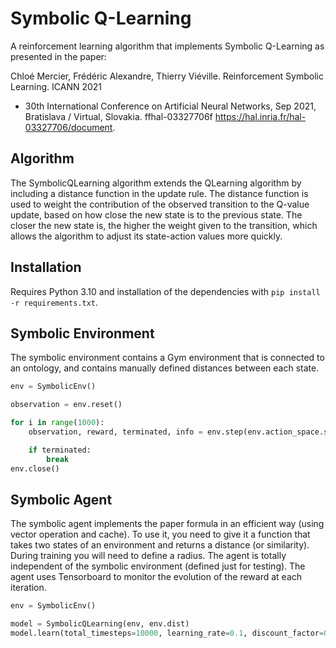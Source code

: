 # Symbolic Q-Learning

A reinforcement learning algorithm that implements Symbolic Q-Learning as presented in the paper:

Chloé Mercier, Frédéric Alexandre, Thierry Viéville. Reinforcement Symbolic Learning. ICANN 2021
- 30th International Conference on Artificial Neural Networks, Sep 2021, Bratislava / Virtual, Slovakia.
ffhal-03327706f
https://hal.inria.fr/hal-03327706/document.

## Algorithm

The SymbolicQLearning algorithm extends the QLearning algorithm by including a distance function in the update rule. The distance function is used to weight the contribution of the observed transition to the Q-value update, based on how close the new state is to the previous state. The closer the new state is, the higher the weight given to the transition, which allows the algorithm to adjust its state-action values more quickly.

## Installation

Requires Python 3.10 and installation of the dependencies with `pip install -r requirements.txt`.

## Symbolic Environment

The symbolic environment contains a Gym environment that is connected to an ontology, and contains manually defined distances between each state. 

```python
env = SymbolicEnv()

observation = env.reset()

for i in range(1000):
    observation, reward, terminated, info = env.step(env.action_space.sample())

    if terminated:
        break
env.close()
```


## Symbolic Agent

The symbolic agent implements the paper formula in an efficient way (using vector operation and cache). To use it, you need to give it a function that takes two states of an environment and returns a distance (or similarity). During training you will need to define a radius. The agent is totally independent of the symbolic environment (defined just for testing). The agent uses Tensorboard to monitor the evolution of the reward at each iteration.

```python
env = SymbolicEnv()

model = SymbolicQLearning(env, env.dist)
model.learn(total_timesteps=10000, learning_rate=0.1, discount_factor=0.5, radius=0.001, log_name=f"runs/symbolic-ql-{r}")
```

